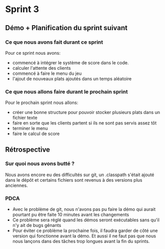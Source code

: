 # Sprint 3

## Démo + Planification du sprint suivant

### Ce que nous avons fait durant ce sprint
Pour ce sprint nous avons:
* commencé à intégrer le système de score dans le code.
* calculer l'attente des clients
* commencé à faire le menu du jeu
* l'ajout de nouveaux plats ajoutés dans un temps aléatoire

### Ce que nous allons faire durant le prochain sprint
Pour le prochain sprint nous allons:
* créer une bonne structure pour pouvoir stocker plusieurs plats dans un fichier texte
* faire en sorte que les clients partent si ils ne sont pas servis assez tôt
* terminer le menu
* faire le calcul de score

## Rétrospective

### Sur quoi nous avons butté ?
Nous avons encore eu des difficultés sur git, un .classpath s'était ajouté dans le dépôt et certains fichiers sont revenus à des versions plus anciennes.

### PDCA
* Avec le problème de git, nous n'avons pas pu faire la démo qui aurait pourtant pu être faite 10 minutes avant les changements
* Ce problème sera réglé quand les démos seront exécutables sans qu'il n'y ait de bugs gênants
* Pour éviter ce problème la prochaine fois, il faudra garder de côté une version qui fonctionne avant la démo. Et aussi il ne faut pas que nous nous lançons dans des tâches trop longues avant la fin du sprints.